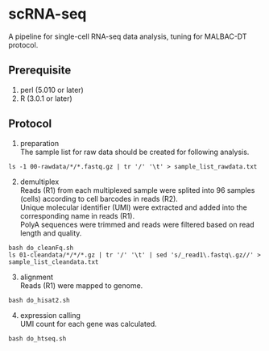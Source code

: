 # scRNA-seq
A pipeline for single-cell RNA-seq data analysis, tuning for MALBAC-DT protocol.

## Prerequisite
1. perl (5.010 or later)  
2. R (3.0.1 or later)  

## Protocol
1. preparation  
The sample list for raw data should be created for following analysis.
```
ls -1 00-rawdata/*/*.fastq.gz | tr '/' '\t' > sample_list_rawdata.txt
```
2. demultiplex  
Reads (R1) from each multiplexed sample were splited into 96 samples (cells) according to cell barcodes in reads (R2).  
Unique molecular identifier (UMI) were extracted and added into the corresponding name in reads (R1).  
PolyA sequences were trimmed and reads were filtered based on read length and quality.  
```
bash do_cleanFq.sh
ls 01-cleandata/*/*/*.gz | tr '/' '\t' | sed 's/_read1\.fastq\.gz//' > sample_list_cleandata.txt
```
3. alignment  
Reads (R1) were mapped to genome.
```
bash do_hisat2.sh
```
4. expression calling  
UMI count for each gene was calculated.
```
bash do_htseq.sh
```

